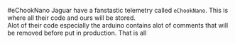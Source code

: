 #eChookNano
Jaguar have a fanstastic telemetry called ```eChookNano```. This is where all their code and ours will be stored.  
Alot of their code especially the arduino contains alot of comments that will be removed before put in production. That is all
